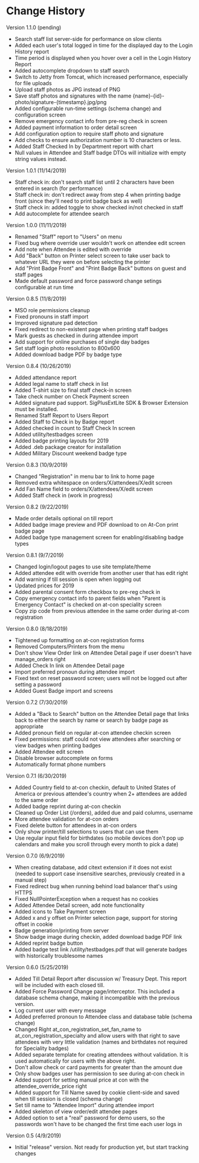 # Change History
Version 1.1.0 (pending)
- Search staff list server-side for performance on slow clients
- Added each user's total logged in time for the displayed day to the Login History report
- Time period is displayed when you hover over a cell in the Login History Report
- Added autocomplete dropdown to staff search
- Switch to Jetty from Tomcat, which increased performance, especially for file uploads
- Upload staff photos as JPG instead of PNG
- Save staff photos and signatures with the name {name}-{id}-photo/signature-{timestamp}.jpg/png
- Added configurable run-time settings (schema change) and configuration screen
- Remove emergency contact info from pre-reg check in screen
- Added payment information to order detail screen
- Add configuration option to require staff photo and signature
- Add checks to ensure authorization number is 10 characters or less.
- Added Staff Checked In by Department report with chart
- Null values in Attendee and Staff badge DTOs will initialize with empty string values instead.

Version 1.0.1 (11/14/2019)
- Staff check in: don't search staff list until 2 characters have been entered in search (for performance)
- Staff check in: don't redirect away from step 4 when printing badge front (since they'll need to print 
  badge back as well)
- Staff check in: added toggle to show checked in/not checked in staff
- Add autocomplete for attendee search

Version 1.0.0 (11/11/2019)
- Renamed "Staff" report to "Users" on menu
- Fixed bug where override user wouldn't work on attendee edit screen
- Add note when Attendee is edited with override
- Add "Back" button on Printer select screen to take user back to whatever
  URL they were on before selecting the printer
- Add "Print Badge Front" and "Print Badge Back" buttons on guest and staff pages
- Made default password and force password change setings configurable at run time

Version 0.8.5 (11/8/2019)
- MSO role permissions cleanup
- Fixed pronouns in staff import
- Improved signature pad detection
- Fixed redirect to non-existent page when printing staff badges
- Mark guests as checked in during attendee import
- Add support for online purchases of single day badges
- Set staff login photo resolution to 800x600
- Added download badge PDF by badge type

Version 0.8.4 (10/26/2019)
- Added attendance report
- Added legal name to staff check in list
- Added T-shirt size to final staff check-in screen
- Take check number on Check Payment screen
- Added signature pad support. SigPlusExtLite SDK & Browser Extension must be installed.
- Renamed Staff Report to Users Report
- Added Staff to Check in by Badge report
- Added checked in count to Staff Check In screen
- Added utility/testbadges screen
- Added badge printing layouts for 2019
- Added .deb package creator for installation
- Added Military Discount weekend badge type

Version 0.8.3 (10/9/2019)
- Changed "Registration" in menu bar to link to home page 
- Removed extra whitespace on orders/X/attendees/X/edit screen 
- Add Fan Name field to orders/X/attendees/X/edit screen
- Added Staff check in (work in progress)

Version 0.8.2 (9/22/2019)
- Made order details optional on till report
- Added badge image preview and PDF download to on At-Con print badge page
- Added badge type management screen for enabling/disabling badge types

Version 0.8.1 (9/7/2019)
- Changed login/logout pages to use site template/theme
- Added attendee edit with override from another user that has edit right
- Add warning if till session is open when logging out
- Updated prices for 2019
- Added parental consent form checkbox to pre-reg check in
- Copy emergency contact info to parent fields when "Parent is Emergency Contact" is checked on at-con speciality screen
- Copy zip code from previous attendee in the same order during at-com registration

Version 0.8.0 (8/18/2019)
- Tightened up formatting on at-con registration forms
- Removed Computers/Printers from the menu
- Don't show View Order link on Attendee Detail page if user doesn't have manage_orders right
- Added Check In link on Attendee Detail page
- Import preferred pronoun during attendee import
- Fixed text on reset password screen; users will not be logged out after setting a password
- Added Guest Badge import and screens

Version 0.7.2 (7/30/2019)
- Added a "Back to Search" button on the Attendee Detail page that links back to either the search by name or
  search by badge page as appropriate
- Added pronoun field on regular at-con attendee checkin screen
- Fixed permissions: staff could not view attendees after searching or view badges when printing badges
- Added Attendee edit screen
- Disable browser autocomplete on forms
- Automatically format phone numbers

Version 0.7.1 (6/30/2019)
- Added Country field to at-con checkin, default to United States of America or previous attendee's country when
  2+ attendees are added to the same order
- Added badge reprint during at-con checkin
- Cleaned up Order List (/orders), added due and paid columns, username
- More attendee validation for at-con orders
- Fixed delete button for attendees in at-con orders
- Only show printer/till selections to users that can use them
- Use regular input field for birthdates (so mobile devices don't pop up calendars and make you scroll through
  every month to pick a date)

Version 0.7.0 (6/9/2019)
- When creating database, add citext extension if it does not exist (needed to support case insensitive searches,
  previously created in a manual step)
- Fixed redirect bug when running behind load balancer that's using HTTPS
- Fixed NullPointerException when a request has no cookies
- Added Attendee Detail screen, add note functionality
- Added icons to Take Payment screen
- Added x and y offset on Printer selection page, support for storing offset in cookie
- Badge generation/printing from server
- Show badge image during checkin, added download badge PDF link
- Added reprint badge button
- Added badge test link /utility/testbadges.pdf that will generate badges with historically troublesome names

Version 0.6.0 (5/25/2019)
- Added Till Detail Report after discussion w/ Treasury Dept. This report will be included with each
  closed till.
- Added Force Password Change page/interceptor. This included a database schema change, making it incompatible
  with the previous version.
- Log current user with every message
- Added preferred pronoun to Attendee class and database table (schema change)
- Changed Right at_con_registration_set_fan_name to at_con_registration_specialty and allow users with that right to
  save attendees with very little validation (names and birthdates not required for Speciality badges)
- Added separate template for creating attendees without validation. It is used automatically for users with the 
  above right.
- Don't allow check or card payments for greater than the amount due
- Only show badges user has permission to see during at-con check in
- Added support for setting manual price at con with the attendee_override_price right
- Added support for Till Name saved by cookie client-side and saved when till session is closed (schema change)
- Set till name to "Attendee Import" during attendee import
- Added skeleton of view order/edit attendee pages
- Added option to set a "real" password for demo users, so the passwords won't have to be changed the first time
  each user logs in

Version 0.5 (4/9/2019)
- Initial "release" version. Not ready for production yet, but start tracking changes
